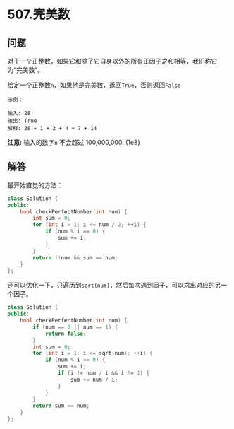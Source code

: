 # 507.完美数

## 问题
对于一个正整数，如果它和除了它自身以外的所有正因子之和相等，我们称它为&ldquo;完美数&rdquo;。

给定一个正整数`n`，如果他是完美数，返回`True`，否则返回`False`

```
示例：

输入: 28
输出: True
解释: 28 = 1 + 2 + 4 + 7 + 14
```

**注意:**
输入的数字`n` 不会超过 100,000,000. (1e8)

## 解答
最开始直觉的方法：
```C++
class Solution {
public:
    bool checkPerfectNumber(int num) {
        int sum = 0;
        for (int i = 1; i <= num / 2; ++i) {
            if (num % i == 0) {
                sum += i;
            }
        }
        return !!num && sum == num;
    }
};
```

还可以优化一下，只遍历到`sqrt(num)`，然后每次遇到因子，可以求出对应的另一个因子。
```C++
class Solution {
public:
    bool checkPerfectNumber(int num) {
        if (num == 0 || num == 1) {
            return false;
        }
        int sum = 0;
        for (int i = 1; i <= sqrt(num); ++i) {
            if (num % i == 0) {
                sum += i;
                if (i != num / i && i != 1) {
                    sum += num / i;
                }
            }
        }
        return sum == num;
    }
};
```